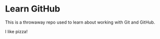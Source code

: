 # Learn GitHub

This is a throwaway repo used to learn about working with Git and GitHub.

I like pizza! 
